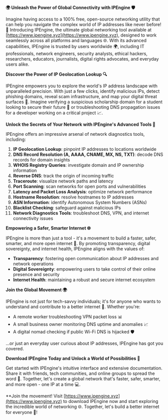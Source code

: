 **🌍 Unleash the Power of Global Connectivity with IPEngine 🛡️**

Imagine having access to a 100% free, open-source networking utility that can help you navigate the complex world of IP addresses like never before! 🤯 Introducing IPEngine, the ultimate global networking tool available at [https://www.ipengine.xyz](https://www.ipengine.xyz), designed to work seamlessly across all platforms and languages 🌐. With its advanced capabilities, IPEngine is trusted by users worldwide 🌍, including IT professionals, network engineers, security analysts, ethical hackers, researchers, educators, journalists, digital rights advocates, and everyday users alike.

**Discover the Power of IP Geolocation Lookup 🔍**

IPEngine empowers you to explore the world's IP address landscape with unparalleled precision. With just a few clicks, identify malicious IPs, detect phishing domains, reveal scam infrastructure, and map your digital threat surfaces 🚀. Imagine verifying a suspicious scholarship domain for a student looking to secure their future 💼 or troubleshooting DNS propagation issues for a developer working on a critical project 📈.

**Unlock the Secrets of Your Network with IPEngine's Advanced Tools 🔑**

IPEngine offers an impressive arsenal of network diagnostics tools, including:

1. **IP Geolocation Lookup**: pinpoint IP addresses to locations worldwide
2. **DNS Record Resolution (A, AAAA, CNAME, MX, NS, TXT)**: decode DNS records for domain insights
3. **WHOIS Registry Queries**: investigate domain and IP ownership information
4. **Reverse DNS**: track the origin of incoming traffic
5. **Traceroute**: visualize network paths and latency
6. **Port Scanning**: scan networks for open ports and vulnerabilities
7. **Latency and Packet Loss Analysis**: optimize network performance
8. **Hostname Resolution**: resolve hostnames to IP addresses
9. **ASN Information**: identify Autonomous System Numbers (ASNs)
10. **Blacklist Checking**: safeguard against malicious IPs
11. **Network Diagnostics Tools**: troubleshoot DNS, VPN, and internet connectivity issues

**Empowering a Safer, Smarter Internet 🌐**

IPEngine is more than just a tool - it's a movement to build a faster, safer, smarter, and more open internet 🚀. By promoting transparency, digital sovereignty, and internet health, IPEngine aligns with the values of:

* **Transparency**: fostering open communication about IP addresses and network operations
* **Digital Sovereignty**: empowering users to take control of their online presence and security
* **Internet Health**: maintaining a robust and secure internet ecosystem

**Join the Global Movement 🌍**

IPEngine is not just for tech-savvy individuals; it's for anyone who wants to understand and contribute to a better internet 🤝. Whether you're:

* A remote worker troubleshooting VPN packet loss 📊
* A small business owner monitoring DNS uptime and anomalies 📈
* A digital nomad checking if public Wi-Fi DNS is hijacked 🛡️

...or just an everyday user curious about IP addresses, IPEngine has got you covered.

**Download IPEngine Today and Unlock a World of Possibilities 🔑**

Get started with IPEngine's intuitive interface and extensive documentation. Share it with friends, tech communities, and online groups to spread the word 📢. Together, let's create a global network that's faster, safer, smarter, and more open - one IP at a time 💻.

**Join the movement! Visit [https://www.ipengine.xyz](https://www.ipengine.xyz) to download IPEngine now and start exploring the incredible world of networking 🌐. Together, let's build a better internet for everyone 🤝!